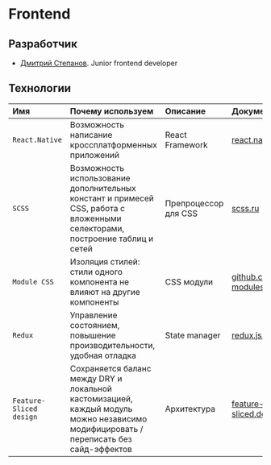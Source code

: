 # Frontend

## Разработчик

-   [Дмитрий Степанов](https://t.me/mack1ch). Junior frontend developer

## Технологии

| Имя                     | Почему используем                                                                                                                    | Описание             | Документация                                                         |
| :---------------------- | :----------------------------------------------------------------------------------------------------------------------------------- | :------------------- | :------------------------------------------------------------------- |
| `React.Native`          | Возможность написание кроссплатформенных приложений                                                                                  | React Framework      | [react.native](https://reactnative.dev/)                             |
| `SCSS`                  | Возможность использование дополнительных констант и примесей CSS, работа с вложенными селекторами, построение таблиц и сетей         | Препроцессор для CSS | [scss.ru](https://sass-scss.ru/)                                     |
| `Module CSS`            | Изоляция стилей: стили одного компонента не влияют на другие компоненты                                                              | CSS модули           | [github.com/css-modules](https://github.com/css-modules/css-modules) |
| `Redux`                 | Управление состоянием, повышение производительности, удобная отладка                                                                 | State manager        | [redux.js.org](https://redux.js.org/)                                |
| `Feature-Sliced design` | Сохраняется баланс между DRY и локальной кастомизацией, каждый модуль можно независимо модифицировать / переписать без сайд-эффектов | Архитектура          | [feature-sliced.design](https://feature-sliced.design/ru/)           |
